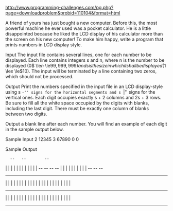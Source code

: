 http://www.programming-challenges.com/pg.php?page=downloadproblem&probid=110104&format=html

A friend of yours has just bought a new computer. Before this, the most powerful machine he ever used was a pocket
calculator. He is a little disappointed because he liked the LCD display of his calculator more than the screen on his
new computer! To make him happy, write a program that prints numbers in LCD display style.

Input
The input file contains several lines, one for each number to be displayed. Each line contains integers s and n,
where n is the number to be displayed (0$ \le$n$ \le$99, 999, 999) and s is the size in which it shall be displayed
(1$ \le$s$ \le$10). The input will be terminated by a line containing two zeros, which should not be processed.

Output
Print the numbers specified in the input file in an LCD display-style using s ``-'' signs for the horizontal segments
and s ``|'' signs for the vertical ones. Each digit occupies exactly s + 2 columns and 2s + 3 rows. Be sure to fill all
the white space occupied by the digits with blanks, including the last digit. There must be exactly one column of
blanks between two digits.

Output a blank line after each number. You will find an example of each digit in the sample output below.

Sample Input
2 12345
3 67890
0 0

Sample Output

      --   --        --
   |    |    | |  | |
   |    |    | |  | |
      --   --   --   --
   | |       |    |    |
   | |       |    |    |
      --   --        --

 ---   ---   ---   ---   ---
|         | |   | |   | |   |
|         | |   | |   | |   |
|         | |   | |   | |   |
 ---         ---   ---
|   |     | |   |     | |   |
|   |     | |   |     | |   |
|   |     | |   |     | |   |
 ---         ---   ---   ---


